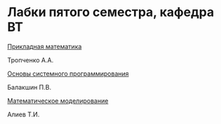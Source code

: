 # Лабки пятого семестра, кафедра ВТ

[Прикладная математика](https://github.com/KaluginaMarina/itmo_fifth_semester/tree/master/math)

Тропченко А.А.

[Основы системного программирования](https://github.com/KaluginaMarina/system_software)

Балакшин П.В.

[Математическое моделирование](https://github.com/KaluginaMarina/itmo_fifth_semester/tree/master/modeling)

Алиев Т.И.

